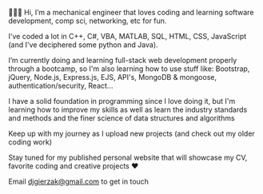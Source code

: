 👩🏻‍💻 Hi, I’m a mechanical engineer that loves coding and learning software development, comp sci, networking, etc for fun.

I've coded a lot in C++, C#, VBA, MATLAB, SQL, HTML, CSS, JavaScript (and I've deciphered some python and Java).

I’m currently doing and learning full-stack web development properly through a bootcamp, so I'm also learning how to use stuff like: Bootstrap, jQuery, Node.js, Express.js, EJS, API's, MongoDB & mongoose, authentication/security, React...

I have a solid foundation in programming since I love doing it, but I'm learning how to improve my skills as well as learn the industry standards and methods and the finer science of data structures and algorithms

Keep up with my journey as I upload new projects (and check out my older coding work)

Stay tuned for my published personal website that will showcase my CV, favorite coding and creative projects ♥️

Email djgierzak@gmail.com to get in touch         

<!---
multitalented/multitalented is a ✨ special ✨ repository because its `README.md` (this file) appears on your GitHub profile.
You can click the Preview link to take a look at your changes.
--->
